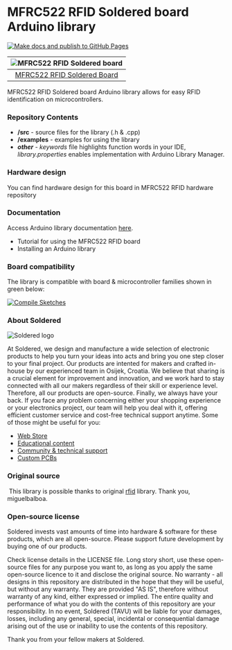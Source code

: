 # MFRC522 RFID Soldered board Arduino library

[![Make docs and publish to GitHub Pages](https://github.com/SolderedElectronics/Soldered-MFRC522-RFID-Reader-Arduino-Library/actions/workflows/make_docs.yml/badge.svg?branch=dev)](https://github.com/SolderedElectronics/Soldered-MFRC522-Rfid-Reader-Arduino-Library/actions/workflows/make_docs.yml)

| ![MFRC522 RFID Soldered board](https://upload.wikimedia.org/wikipedia/commons/8/8f/Example_image.svg) |
| :---------------------------------------------------------------------------------------------------: |
|                      [MFRC522 RFID Soldered Board](https://www.solde.red/101218)                      |

MFRC522 RFID Soldered board Arduino library allows for easy RFID identification on microcontrollers.

### Repository Contents

- **/src** - source files for the library (.h & .cpp)
- **/examples** - examples for using the library
- **_other_** - _keywords_ file highlights function words in your IDE, _library.properties_ enables implementation with Arduino Library Manager.

### Hardware design

You can find hardware design for this board in MFRC522 RFID hardware repository

### Documentation

Access Arduino library documentation [here](https://e-radionicacom.github.io/Soldered-MFRC522-Rfid-Reader-Arduino-Library/).

- Tutorial for using the MFRC522 RFID board
- Installing an Arduino library

### Board compatibility

The library is compatible with board & microcontroller families shown in green below:

[![Compile Sketches](http://github-actions.40ants.com/e-radionicacom/Soldered-MFRC522-RFID-Reader-Arduino-Library/matrix.svg?branch=dev&only=Compile%20Sketches)](https://github.com/SolderedElectronics/Soldered-MFRC522-Rfid-Reader-Arduino-Library/actions/workflows/compile_test.yml)

### About Soldered

![Soldered logo](https://raw.githubusercontent.com/e-radionicacom/Soldered-MFRC522-Rfid-Reader-Arduino-Library/dev/extras/Logo%20horizontal-2.svg)

At Soldered, we design and manufacture a wide selection of electronic products to help you turn your ideas into acts and bring you one step closer to your final project. Our products are intented for makers and crafted in-house by our experienced team in Osijek, Croatia. We believe that sharing is a crucial element for improvement and innovation, and we work hard to stay connected with all our makers regardless of their skill or experience level. Therefore, all our products are open-source. Finally, we always have your back. If you face any problem concerning either your shopping experience or your electronics project, our team will help you deal with it, offering efficient customer service and cost-free technical support anytime. Some of those might be useful for you:

- [Web Store](https://www.soldered.com)
- [Educational content](https://learn.soldered.com)
- [Community & technical support](https://community.soldered.com)
- [Custom PCBs](https://pcb.soldered.com)

### Original source

​
This library is possible thanks to original [rfid](https://github.com/miguelbalboa/rfid) library. Thank you, miguelbalboa.

### Open-source license

Soldered invests vast amounts of time into hardware & software for these products, which are all open-source. Please support future development by buying one of our products.

Check license details in the LICENSE file. Long story short, use these open-source files for any purpose you want to, as long as you apply the same open-source licence to it and disclose the original source. No warranty - all designs in this repository are distributed in the hope that they will be useful, but without any warranty. They are provided "AS IS", therefore without warranty of any kind, either expressed or implied. The entire quality and performance of what you do with the contents of this repository are your responsibility. In no event, Soldered (TAVU) will be liable for your damages, losses, including any general, special, incidental or consequential damage arising out of the use or inability to use the contents of this repository.

Thank you from your fellow makers at Soldered.

